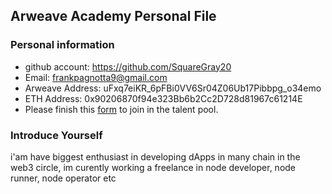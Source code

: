  ## Arweave Academy Personal File

### Personal information

- github account: https://github.com/SquareGray20
- Email: frankpagnotta9@gmail.com
- Arweave Address: uFxq7eiKR_6pFBi0VV6Sr04Z06Ub17Pibbpg_o34emo
- ETH Address: 0x90206870f94e323Bb6b2Cc2D728d81967c61214E
- Please finish this [form](https://docs.google.com/forms/d/e/1FAIpQLSfWA5fIIcBgmRppm3jNz5vmf9Mai_QMVil-2pO4r7YKn_Zhtw/viewform?usp=sf_link) to join in the talent pool.

### Introduce Yourself
 i'am have biggest enthusiast in developing dApps in many chain in the web3 circle, im curently working a freelance in node developer, node runner, node operator etc

